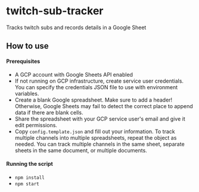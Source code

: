 # twitch-sub-tracker
Tracks twitch subs and records details in a Google Sheet

## How to use

#### Prerequisites

- A GCP account with Google Sheets API enabled
- If not running on GCP infrastructure, create service user credentials. You can specify the credentials JSON file to use with environment variables. 
- Create a blank Google spreadsheet. Make sure to add a header! Otherwise, Google Sheets may fail to detect the correct place to append data if there are blank cells. 
- Share the spreadsheet with your GCP service user's email and give it edit permissions.
- Copy `config.template.json` and fill out your information. To track multiple channels into multiple spreadsheets, repeat the object as needed. You can track multiple channels in the same sheet, separate sheets in the same document, or multiple documents.

#### Running the script

- `npm install`
- `npm start`
